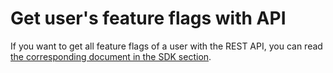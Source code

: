 # Get user's feature flags with API

If you want to get all feature flags of a user with the REST API, you can read [the corresponding document in the SDK section](../sdk/retrieve-feature-flags-with-api.md).
